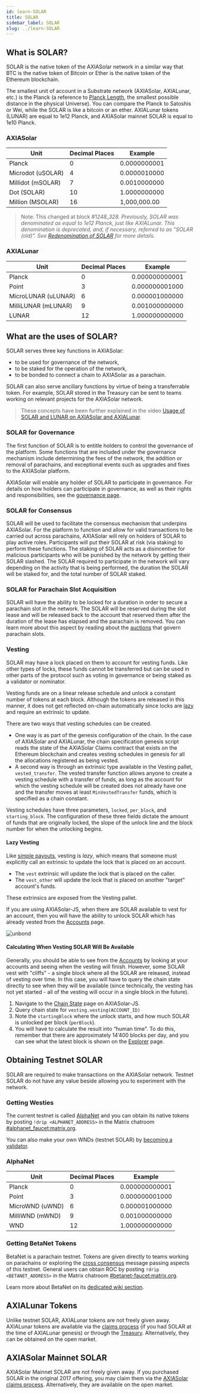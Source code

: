 ```yaml
---
id: learn-SOLAR
title: SOLAR
sidebar_label: SOLAR
slug: ../learn-SOLAR
---
```


## What is SOLAR?

SOLAR is the native token of the AXIASolar network in a similar way that BTC is the native token of
Bitcoin or Ether is the native token of the Ethereum blockchain.

The smallest unit of account in a Substrate network (AXIASolar, AXIALunar, etc.) is the Planck (a
reference to [Planck Length](https://en.wikipedia.org/wiki/Planck_length), the smallest possible
distance in the physical Universe). You can compare the Planck to Satoshis or Wei, while the SOLAR is
like a bitcoin or an ether. AXIALunar tokens (LUNAR) are equal to 1e12 Planck, and AXIASolar mainnet SOLAR
is equal to 1e10 Planck.

### AXIASolar

| Unit            | Decimal Places | Example      |
| --------------- | -------------- | ------------ |
| Planck          | 0              | 0.0000000001 |
| Microdot (uSOLAR) | 4              | 0.0000010000 |
| Millidot (mSOLAR) | 7              | 0.0010000000 |
| Dot (SOLAR)       | 10             | 1.0000000000 |
| Million (MSOLAR)  | 16             | 1,000,000.00 |

> Note: This changed at block #1*248_328. Previously, SOLAR was denominated as equal to 1e12 Planck,
> just like AXIALunar. This denomination is deprecated, and, if necessary, referred to as "SOLAR (old)".
> See [Redenomination of SOLAR](../general/redenomination.md) for more details.*

### AXIALunar

| Unit            | Decimal Places | Example        |
| --------------- | -------------- | -------------- |
| Planck          | 0              | 0.000000000001 |
| Point           | 3              | 0.000000001000 |
| MicroLUNAR (uLUNAR) | 6              | 0.000001000000 |
| MilliLUNAR (mLUNAR) | 9              | 0.001000000000 |
| LUNAR             | 12             | 1.000000000000 |

## What are the uses of SOLAR?

SOLAR serves three key functions in AXIASolar:

- to be used for governance of the network,
- to be staked for the operation of the network,
- to be bonded to connect a chain to AXIASolar as a parachain.

SOLAR can also serve ancillary functions by virtue of being a transferrable token. For example, SOLAR
stored in the Treasury can be sent to teams working on relevant projects for the AXIASolar network.

> These concepts have been further explained in the video
> [Usage of SOLAR and LUNAR on AXIASolar and AXIALunar](https://www.youtube.com/watch?v=POfFgrMfkTo&list=PLOyWqupZ-WGuAuS00rK-pebTMAOxW41W8&index=7).

### SOLAR for Governance

The first function of SOLAR is to entitle holders to control the governance of the platform. Some
functions that are included under the governance mechanism include determining the fees of the
network, the addition or removal of parachains, and exceptional events such as upgrades and fixes to
the AXIASolar platform.

AXIASolar will enable any holder of SOLAR to participate in governance. For details on how holders can
participate in governance, as well as their rights and responsibilities, see the
[governance page](learn-governance.md).

### SOLAR for Consensus

SOLAR will be used to facilitate the consensus mechanism that underpins AXIASolar. For the platform to
function and allow for valid transactions to be carried out across parachains, AXIASolar will rely on
holders of SOLAR to play active roles. Participants will put their SOLAR at risk (via staking) to
perform these functions. The staking of SOLAR acts as a disincentive for malicious participants who
will be punished by the network by getting their SOLAR slashed. The SOLAR required to participate in the
network will vary depending on the activity that is being performed, the duration the SOLAR will be
staked for, and the total number of SOLAR staked.

### SOLAR for Parachain Slot Acquisition

SOLAR will have the ability to be locked for a duration in order to secure a parachain slot in the
network. The SOLAR will be reserved during the slot lease and will be released back to the account
that reserved them after the duration of the lease has elapsed and the parachain is removed. You can
learn more about this aspect by reading about the [auctions](learn-auction.md) that govern parachain
slots.

### Vesting

SOLAR may have a lock placed on them to account for vesting funds. Like other types of locks, these
funds cannot be transferred but can be used in other parts of the protocol such as voting in
governance or being staked as a validator or nominator.

Vesting funds are on a linear release schedule and unlock a constant number of tokens at each block.
Although the tokens are released in this manner, it does not get reflected on-chain automatically
since locks are [lazy](#lazy-vesting) and require an extrinsic to update.

There are two ways that vesting schedules can be created.

- One way is as part of the genesis configuration of the chain. In the case of AXIASolar and AXIALunar,
  the chain specification genesis script reads the state of the AXIASolar Claims contract that exists
  on the Ethereum blockchain and creates vesting schedules in genesis for all the allocations
  registered as being vested.
- A second way is through an extrinsic type available in the Vesting pallet, `vested_transfer`. The
  vested transfer function allows anyone to create a vesting schedule with a transfer of funds, as
  long as the account for which the vesting schedule will be created does not already have one and
  the transfer moves at least `MinVestedTransfer` funds, which is specified as a chain constant.

Vesting schedules have three parameters, `locked`, `per_block`, and `starting_block`. The
configuration of these three fields dictate the amount of funds that are originally locked, the
slope of the unlock line and the block number for when the unlocking begins.

#### Lazy Vesting

Like [simple payouts](learn-simple-payouts.md), vesting is _lazy_, which means that someone must
explicitly call an extrinsic to update the lock that is placed on an account.

- The `vest` extrinsic will update the lock that is placed on the caller.
- The `vest_other` will update the lock that is placed on another "target" account's funds.

These extrinsics are exposed from the Vesting pallet.

If you are using AXIASolar-JS, when there are SOLAR available to vest for an account, then you will
have the ability to unlock SOLAR which has already vested from the
[Accounts](https://axiasolar.js.org/apps/#/accounts) page.

![unbond](../assets/unlock-vesting.png)

#### Calculating When Vesting SOLAR Will Be Available

Generally, you should be able to see from the [Accounts](https://axiasolar.js.org/apps/#/accounts) by
looking at your accounts and seeing when the vesting will finish. However, some SOLAR vest with
"cliffs" - a single block where all the SOLAR are released, instead of vesting over time. In this
case, you will have to query the chain state directly to see when they will be available (since
technically, the vesting has not yet started - all of the vesting will occur in a single block in
the future).

1. Navigate to the
   [Chain State](https://axiasolar.js.org/apps/?rpc=wss%3A%2F%2Frpc.axiasolar.io#/chainstate) page on
   AXIASolar-JS.
2. Query chain state for `vesting.vesting(ACCOUNT_ID)`
3. Note the `startingBlock` where the unlock starts, and how much SOLAR is unlocked per block
   (`perBlock`).
4. You will have to calculate the result into “human time". To do this, remember that there are
   approximately 14’400 blocks per day, and you can see what the latest block is shown on the
   [Explorer](https://axiasolar.js.org/apps/?rpc=wss%3A%2F%2Frpc.axiasolar.io#/explorer) page.

## Obtaining Testnet SOLAR

SOLAR are required to make transactions on the AXIASolar network. Testnet SOLAR do not have any value
beside allowing you to experiment with the network.

### Getting Westies

The current testnet is called [AlphaNet](../maintain/maintain-networks.md#alphanet-test-network) and you can
obtain its native tokens by posting `!drip <ALPHANET_ADDRESS>` in the Matrix chatroom
[#alphanet_faucet:matrix.org](https://matrix.to/#/#alphanet_faucet:matrix.org).

You can also make your own WNDs (testnet SOLAR) by [becoming a validator](learn-validator.md).

### AlphaNet

| Unit            | Decimal Places | Example        |
| --------------- | -------------- | -------------- |
| Planck          | 0              | 0.000000000001 |
| Point           | 3              | 0.000000001000 |
| MicroWND (uWND) | 6              | 0.000001000000 |
| MilliWND (mWND) | 9              | 0.001000000000 |
| WND             | 12             | 1.000000000000 |

### Getting BetaNet Tokens

BetaNet is a parachain testnet. Tokens are given directly to teams working on parachains or exploring
the [cross consensus](learn-cross-consensus.md) message passing aspects of this testnet. General users can
obtain ROC by posting `!drip <BETANET_ADDRESS>` in the Matrix chatroom
[#betanet-faucet:matrix.org](https://matrix.to/#/#betanet-faucet:matrix.org).

Learn more about BetaNet on its [dedicated wiki section](../build/build-parachains.md##testing-a-parachains:-betanet-testnet).

## AXIALunar Tokens

Unlike testnet SOLAR, AXIALunar tokens are not freely given away. AXIALunar tokens are available via the
[claims process](https://claim.axialunar.network/) (if you had SOLAR at the time of AXIALunar genesis) or
through the [Treasury](learn-treasury.md). Alternatively, they can be obtained on the open market.

## AXIASolar Mainnet SOLAR

AXIASolar Mainnet SOLAR are not freely given away. If you purchased SOLAR in the original 2017 offering,
you may claim them via the [AXIASolar claims process](https://claims.axiacoin.network/).
Alternatively, they are available on the open market.
